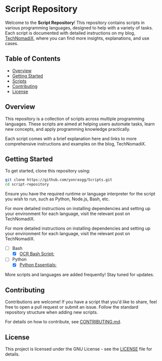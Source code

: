 # Script Repository

Welcome to the **Script Repository**! This repository contains scripts in various programming languages, designed to help with a variety of tasks. Each script is documented with detailed instructions on my blog, [TechNomadiX](https://gaaspkm.online), where you can find more insights, explanations, and use cases.

## Table of Contents
- [Overview](#overview)
- [Getting Started](#getting-started)
- [Scripts](#scripts)
- [Contributing](#contributing)
- [License](#license)

## Overview
This repository is a collection of scripts across multiple programming languages. These scripts are aimed at helping users automate tasks, learn new concepts, and apply programming knowledge practically.

Each script comes with a brief explanation here and links to more comprehensive instructions and examples on the blog, TechNomadiX.

## Getting Started
To get started, clone this repository using:

```bash
git clone https://github.com/yonrasgg/Scripts.git
cd script-repository
```

Ensure you have the required runtime or language interpreter for the script you wish to run, such as Python, Node.js, Bash, etc.

For more detailed instructions on installing dependencies and setting up your environment for each language, visit the relevant post on TechNomadiX.

For more detailed instructions on installing dependencies and setting up your environment for each language, visit the relevant post on TechNomadiX.

- [ ] Bash
    - [X] [OCR Bash Script:](https://gaaspkm.online/posts/ocr-bash-script/)
- [ ] Python
    - [X] [Python Essentials:](https://github.com/yonrasgg/Scripts/tree/main/Python)

More scripts and languages are added frequently! Stay tuned for updates.

## Contributing
Contributions are welcome! If you have a script that you'd like to share, feel free to open a pull request or submit an issue. Follow the standard repository structure when adding new scripts.

For details on how to contribute, see [CONTRIBUTING.md](https://github.com/yonrasgg/Scripts/blob/main/LICENSE).

## License
This project is licensed under the GNU License - see the [LICENSE](https://github.com/yonrasgg/Scripts/blob/main/LICENSE) file for details.